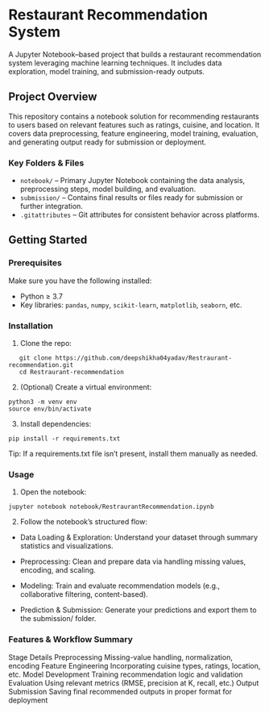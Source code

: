 # Restaurant Recommendation System

A Jupyter Notebook–based project that builds a restaurant recommendation system leveraging machine learning techniques. It includes data exploration, model training, and submission-ready outputs.

##  Project Overview

This repository contains a notebook solution for recommending restaurants to users based on relevant features such as ratings, cuisine, and location. It covers data preprocessing, feature engineering, model training, evaluation, and generating output ready for submission or deployment.

### Key Folders & Files

- `notebook/` – Primary Jupyter Notebook containing the data analysis, preprocessing steps, model building, and evaluation.
- `submission/` – Contains final results or files ready for submission or further integration.
- `.gitattributes` – Git attributes for consistent behavior across platforms.

##  Getting Started

### Prerequisites

Make sure you have the following installed:

- Python ≥ 3.7  
- Key libraries: `pandas`, `numpy`, `scikit-learn`, `matplotlib`, `seaborn`, etc.

### Installation

1. Clone the repo:

```
   git clone https://github.com/deepshikha04yadav/Restraurant-recommendation.git
   cd Restraurant-recommendation
```
2. (Optional) Create a virtual environment:
```
python3 -m venv env
source env/bin/activate
```

3. Install dependencies:
```
pip install -r requirements.txt
```

Tip: If a requirements.txt file isn’t present, install them manually as needed.

### Usage

1. Open the notebook:
```
jupyter notebook notebook/RestraurantRecommendation.ipynb
```

2. Follow the notebook’s structured flow:

* Data Loading & Exploration: Understand your dataset through summary statistics and visualizations.

* Preprocessing: Clean and prepare data via handling missing values, encoding, and scaling.

* Modeling: Train and evaluate recommendation models (e.g., collaborative filtering, content-based).

* Prediction & Submission: Generate your predictions and export them to the submission/ folder.

### Features & Workflow Summary
Stage              	   Details
Preprocessing	         Missing-value handling, normalization, encoding
Feature Engineering	   Incorporating cuisine types, ratings, location, etc.
Model Development	      Training recommendation logic and validation
Evaluation	            Using relevant metrics (RMSE, precision at K, recall, etc.)
Output Submission	      Saving final recommended outputs in proper format for deployment

